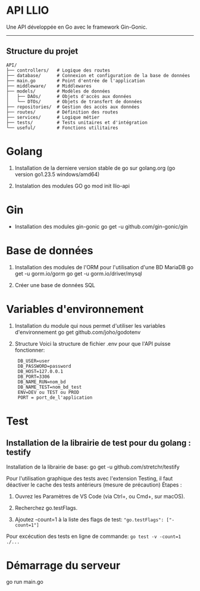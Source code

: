 ﻿# API LLIO

Une API développée en Go avec le framework Gin-Gonic.

---

## Structure du projet

```plaintext
API/
├── controllers/   # Logique des routes
├── database/      # Connexion et configuration de la base de données
├── main.go        # Point d'entrée de l'application
├── middleware/    # Middlewares
├── models/        # Modèles de données
│   ├── DAOs/      # Objets d'accès aux données
│   └── DTOs/      # Objets de transfert de données
├── repositories/  # Gestion des accès aux données
├── routes/        # Définition des routes
├── services/      # Logique métier
├── tests/         # Tests unitaires et d'intégration
└── useful/        # Fonctions utilitaires
```
# Golang
1. Installation de la derniere version stable de go sur golang.org
    (go version go1.23.5 windows/amd64)
   
2. Instalation des modules GO
    go mod init llio-api

# Gin
- Installation des modules gin-gonic
   go get -u github.com/gin-gonic/gin

# Base de données
1. Installation des modules de l'ORM pour l'utilisation d'une BD MariaDB
   go get -u gorm.io/gorm
   go get -u gorm.io/driver/mysql

2. Créer une base de données SQL

# Variables d'environnement
1. Installation du module qui nous permet d'utiliser les variables d'environnement
   go get github.com/joho/godotenv

2. Structure
   Voici la structure de fichier .env pour que l'API puisse fonctionner:
   ```plaintext
    DB_USER=user
    DB_PASSWORD=password
    DB_HOST=127.0.0.1
    DB_PORT=3306
    DB_NAME_RUN=nom_bd
    DB_NAME_TEST=nom_bd_test
    ENV=DEV ou TEST ou PROD
    PORT = port_de_l'application
   ```
# Test
## Installation de la librairie de test pour du golang : testify
Installation de la librairie de base:
go get -u github.com/stretchr/testify

Pour l'utilisation graphique des tests avec l'extension Testing, il faut déactiver le cache des tests antérieurs (mesure de précaution)
Étapes :
1. Ouvrez les Paramètres de VS Code (via Ctrl+, ou Cmd+, sur macOS).

2. Recherchez go.testFlags.

3. Ajoutez -count=1 à la liste des flags de test:
`"go.testFlags": ["-count=1"]`


Pour excécution des tests en ligne de commande:
`go test -v -count=1 ./...`

# Démarrage du serveur
go run main.go
